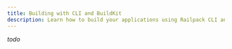 ```yaml
---
title: Building with CLI and BuildKit
description: Learn how to build your applications using Railpack CLI and BuildKit backend
---
```


_todo_
